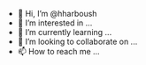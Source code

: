 - 👋 Hi, I’m @hharboush
- 👀 I’m interested in ...
- 🌱 I’m currently learning ...
- 💞️ I’m looking to collaborate on ...
- 📫 How to reach me ...

<!---
hharboush/hharboush is a ✨ special ✨ repository because its `README.md` (this file) appears on your GitHub profile.
You can click the Preview link to take a look at your changes.
--->
